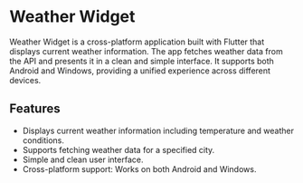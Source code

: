 # Weather Widget
Weather Widget is a cross-platform application built with Flutter that displays current weather information. The app fetches weather data from the API and presents it in a clean and simple interface. It supports both Android and Windows, providing a unified experience across different devices.

## Features
* Displays current weather information including temperature and weather conditions.
* Supports fetching weather data for a specified city.
* Simple and clean user interface.
* Cross-platform support: Works on both Android and Windows.
